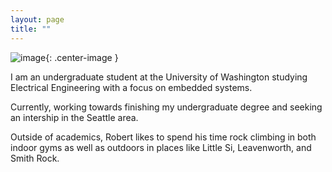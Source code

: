 ```yaml
---
layout: page
title: ""
---
```


![image](https://user-images.githubusercontent.com/92423156/176967407-0d2ee6e3-c3a0-42b6-897e-bee7a7f55242.png){: .center-image }

I am an undergraduate student at the University of Washington studying Electrical Engineering with a focus on embedded systems.

Currently, working towards finishing my undergraduate degree and seeking an intership in the Seattle area.

Outside of academics, Robert likes to spend his time rock climbing in both indoor gyms as well as outdoors in places like Little Si, Leavenworth, and Smith Rock. 


